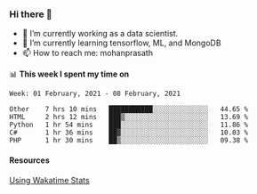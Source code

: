 ### Hi there 👋

- 🔭 I’m currently working as a data scientist.
- 🌱 I’m currently learning tensorflow, ML, and MongoDB
- 📫 How to reach me: mohanprasath

📊 **This week I spent my time on**
<!--START_SECTION:waka-->
```text
Week: 01 February, 2021 - 08 February, 2021

Other    7 hrs 10 mins   ███████████░░░░░░░░░░░░░░   44.65 % 
HTML     2 hrs 12 mins   ███▒░░░░░░░░░░░░░░░░░░░░░   13.69 % 
Python   1 hr 54 mins    ███░░░░░░░░░░░░░░░░░░░░░░   11.86 % 
C#       1 hr 36 mins    ██▓░░░░░░░░░░░░░░░░░░░░░░   10.03 % 
PHP      1 hr 30 mins    ██▒░░░░░░░░░░░░░░░░░░░░░░   09.38 % 
```
<!--END_SECTION:waka-->

#### Resources
[Using Wakatime Stats](https://github.com/marketplace/actions/waka-readme)
